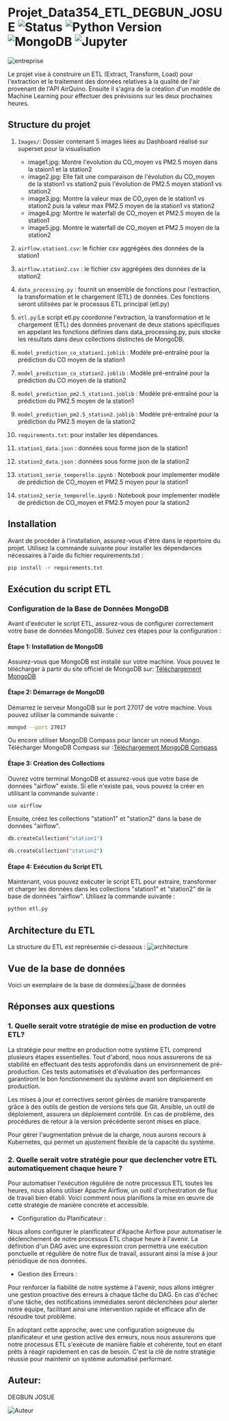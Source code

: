 # Projet_Data354_ETL_DEGBUN_JOSUE ![Status](https://img.shields.io/badge/status-stable-brightgreen) ![Python Version](https://img.shields.io/badge/python-3.11%20%7C%20%3E%3D3.6-blue) ![MongoDB](https://img.shields.io/badge/MongoDB-7.0-green) ![Jupyter](https://img.shields.io/badge/Jupyter-yes-brightgreen)

![entreprise](https://github.com/degbun/Projet_Data354_ETL_DEGBUN_JOSUE/blob/main/__pycache__/data354.png)

Le projet vise à construire un ETL (Extract, Transform, Load) pour l'extraction et le traitement des données relatives à la qualité de l'air provenant de l'API AirQuino. Ensuite il s'agira de la création d'un modèle de Machine Learning pour effectuer des prévisions sur les deux prochaines heures.

## Structure du projet
1. `Images/`:
    Dossier contenant 5 images liées au Dashboard réalisé sur superset pour la visualisation
   - image1.jpg: Montre l'evolution du CO_moyen vs PM2.5 moyen dans la staion1 et la station2
   - image2.jpg: Elle fait une comparaison de l'évolution du CO_moyen de la station1 vs station2 puis l'évolution de PM2.5 moyen station1 vs station2
   - image3.jpg: Montre la valeur max de CO_oyen de le station1 vs station2 puis la valeur max PM2.5 moyen de la station1 vs station2
   - image4.jpg: Montre le waterfall de CO_moyen et PM2.5 moyen de la station1
   - image5.jpg: Montre le waterfall de CO_moyen et PM2.5 moyen de la station2
2.  `airflow.station1.csv`: le fichier csv aggrégées des données de la station1


3. `airflow.station2.csv`  :  le fichier csv aggrégées des données de la station2

4. `data_processing.py` : fournit un ensemble de fonctions pour l'extraction, la transformation et le chargement (ETL) de données. Ces fonctions seront utilisées par le processus ETL principal (etl.py)

5.  `etl.py`:Le script etl.py coordonne l'extraction, la transformation et le chargement (ETL) des données provenant de deux stations spécifiques en appelant les fonctions définies dans data_processing.py, puis stocke les résultats dans deux collections distinctes de MongoDB.
   
6.  `model_prediction_co_station1.joblib` : Modèle pré-entraîné pour la prédiction du CO moyen de la station1

7.  `model_prediction_co_station2.joblib` : Modèle pré-entraîné pour la prédiction du CO moyen de la station2

8.  `model_prediction_pm2.5_station1.joblib` : Modèle pré-entraîné pour la prédiction du PM2.5 moyen de la station1

9.  `model_prediction_pm2.5_station2.joblib` : Modèle pré-entraîné pour la prédiction du PM2.5 moyen de la station2

10.   `requirements.txt`: pour installer les dépendances.
    
11.  `station1_data.json` : données sous forme json de la station1

12. `station2_data.json` : données sous forme json de la station2

13.  `station1_serie_temporelle.ipynb` : Notebook pour implementer modèle de prédiction de CO_moyen et PM2.5 moyen pour la station1

14. `station2_serie_temporelle.ipynb`  : Notebook pour implementer modèle de prédiction de CO_moyen et PM2.5 moyen pour la station2

## Installation
Avant de procéder à l'installation, assurez-vous d'être dans le répertoire du projet. Utilisez la commande suivante pour installer les dépendances nécessaires à l'aide du fichier requirements.txt :
```bash
pip install -r requirements.txt
```
## Exécution du script ETL
### Configuration de la Base de Données MongoDB
Avant d'exécuter le script ETL, assurez-vous de configurer correctement votre base de données MongoDB. Suivez ces étapes pour la configuration :

#### Étape 1: Installation de MongoDB
Assurez-vous que MongoDB est installé sur votre machine. Vous pouvez le télécharger à partir du site officiel de MongoDB sur: [Téléchargement MongoDB](https://www.mongodb.com/try/download/community)

#### Étape 2: Démarrage de MongoDB
Démarrez le serveur MongoDB sur le port 27017 de votre machine. Vous pouvez utiliser la commande suivante :
```bash
mongod --port 27017
```
Ou encore utiliser MongoDB Compass pour lancer un noeud Mongo. Télécharger MongoDB Compass sur :[Téléchargement MongoDB Compass](https://www.mongodb.com/try/download/shell)

#### Étape 3: Création des Collections
Ouvrez votre terminal MongoDB et assurez-vous que votre base de données "airflow" existe. Si elle n'existe pas, vous pouvez la créer en utilisant la commande suivante :
```bash
use airflow
```
Ensuite, créez les collections "station1" et "station2" dans la base de données "airflow".
```bash
db.createCollection("station1")
```
```bash
db.createCollection("station2")
```
#### Étape 4: Exécution du Script ETL
Maintenant, vous pouvez exécuter le script ETL pour extraire, transformer et charger les données dans les collections "station1" et "station2" de la base de données "airflow". Utilisez la commande suivante :
```bash
python etl.py
```
## Architecture du ETL
La structure du ETL est représentée ci-dessous :
![architecture](https://github.com/degbun/Projet_Data354_ETL_DEGBUN_JOSUE/blob/main/__pycache__/architecture.jpg)

## Vue de la base de données
Voici un exemplaire de la base de données:![base de données](https://github.com/degbun/Projet_Data354_ETL_DEGBUN_JOSUE/blob/main/__pycache__/bd_nosql.png)

## Réponses aux questions 
### 1. Quelle serait votre stratégie de mise en production de votre ETL?
La stratégie pour mettre en production notre système ETL comprend plusieurs étapes essentielles. Tout d'abord, nous nous assurerons de sa stabilité en effectuant des tests approfondis dans un environnement de pré-production. Ces tests automatisés et d'évaluation des performances garantiront le bon fonctionnement du système avant son déploiement en production.

Les mises à jour et correctives seront gérées de manière transparente grâce à des outils de gestion de versions tels que Git. Ansible, un outil de déploiement, assurera un déploiement contrôlé. En cas de problème, des procédures de retour à la version précédente seront mises en place.

Pour gérer l'augmentation prévue de la charge, nous aurons recours à Kubernetes, qui permet un ajustement flexible de la capacité du système.
### 2. Quelle serait votre stratégie pour que declencher votre ETL automatiquement chaque heure ?
Pour automatiser l'exécution régulière de notre processus ETL toutes les heures, nous allons utiliser Apache Airflow, un outil d'orchestration de flux de travail bien établi. Voici comment nous planifions la mise en œuvre de cette stratégie de manière concrète et accessible.

- Configuration du Planificateur :

Nous allons configurer le planificateur d'Apache Airflow pour automatiser le déclenchement de notre processus ETL chaque heure à l'avenir. La définition d'un DAG avec une expression cron permettra une exécution ponctuelle et régulière de notre flux de travail, assurant ainsi la mise à jour périodique de nos données.

- Gestion des Erreurs :

Pour renforcer la fiabilité de notre système à l'avenir, nous allons intégrer une gestion proactive des erreurs à chaque tâche du DAG. En cas d'échec d'une tâche, des notifications immédiates seront déclenchées pour alerter notre équipe, facilitant ainsi une intervention rapide et efficace afin de résoudre tout problème.

En adoptant cette approche, avec une configuration soigneuse du planificateur et une gestion active des erreurs, nous nous assurerons que notre processus ETL s'exécute de manière fiable et cohérente, tout en étant prêts à réagir rapidement en cas de besoin. C'est la clé de notre stratégie réussie pour maintenir un système automatisé performant.
							
## Auteur: 
DEGBUN JOSUE
 

 
![Auteur](https://github.com/degbun/Projet_Data354_ETL_DEGBUN_JOSUE/blob/main/__pycache__/moi-modified.png)
